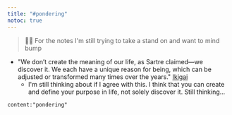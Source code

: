 ```yaml
---
title: "#pondering"
notoc: true
---
```


> 🙇‍♀️ For the notes I'm still trying to take a stand on and want to mind bump

- "We don’t create the meaning of our life, as Sartre claimed—we discover it. We each have a unique reason for being, which can be adjusted or transformed many times over the years."  [Ikigai](notes/sources/books/ikigai.md)
	- I'm still thinking about if I agree with this. I think that you can create and define your purpose in life, not solely discover it. Still thinking...

```query
content:"pondering"
```

